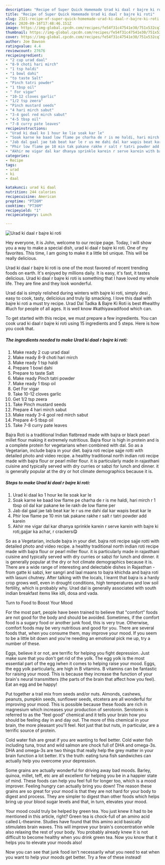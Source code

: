 ```yaml
---
description: "Recipe of Super Quick Homemade Urad ki daal r bajre ki roti"
title: "Recipe of Super Quick Homemade Urad ki daal r bajre ki roti"
slug: 2321-recipe-of-super-quick-homemade-urad-ki-daal-r-bajre-ki-roti
date: 2020-09-16T17:48:46.151Z
image: https://img-global.cpcdn.com/recipes/fe54f31c47541e30/751x532cq70/urad-ki-daal-r-bajre-ki-roti-recipe-main-photo.jpg
thumbnail: https://img-global.cpcdn.com/recipes/fe54f31c47541e30/751x532cq70/urad-ki-daal-r-bajre-ki-roti-recipe-main-photo.jpg
cover: https://img-global.cpcdn.com/recipes/fe54f31c47541e30/751x532cq70/urad-ki-daal-r-bajre-ki-roti-recipe-main-photo.jpg
author: Joe Dawson
ratingvalue: 4.4
reviewcount: 27676
recipeingredient:
- "2 cup urad daal"
- "8-9 choti hari mirch"
- "1 tsp haldi"
- "1 bowl dahi"
- "to taste Salt"
- "Pinch tatri powder"
- "1 tbsp oil"
- " For vigar"
- "10-12 cloves garlic"
- "1/2 tsp zeera"
- "Pinch mustard seeds"
- "4 hari mirch sabut"
- "3-4 gool red mirch sabut"
- "4-5 tbsp oil"
- "7-8 curry pate leaves"
recipeinstructions:
- "Urad ki daal ko 1 hour ke lie soak kar le"
- "Soak karne ke baad low flame pe charha de r is me haldi, hari mirch r 1 tbsp oil dal kar pakane ke lie rakh de low flame per"
- "Jab dal gaal jae tab beat kar le r us me dahi dal kar wapis beat kar le"
- "Phir low flame pe 10 min tak pakane rakhe r salt r tatri powder add karein"
- "Akhir me vigar dal kar dhanya sprinkle karein r serve karein with bajre ki roti,gajjar ka achar, r crackers😋"
categories:
- Recipe
tags:
- urad
- ki
- daal

katakunci: urad ki daal 
nutrition: 244 calories
recipecuisine: American
preptime: "PT26M"
cooktime: "PT36M"
recipeyield: "1"
recipecategory: Lunch

---
```



![Urad ki daal r bajre ki roti](https://img-global.cpcdn.com/recipes/fe54f31c47541e30/751x532cq70/urad-ki-daal-r-bajre-ki-roti-recipe-main-photo.jpg)

Hey everyone, it is John, welcome to our recipe page. Today, I will show you a way to make a special dish, urad ki daal r bajre ki roti. One of my favorites. This time, I am going to make it a little bit unique. This will be really delicious.

Urad ki daal r bajre ki roti is one of the most favored of recent trending foods on earth. It's enjoyed by millions daily. It is easy, it's fast, it tastes delicious. Urad ki daal r bajre ki roti is something that I have loved my whole life. They are fine and they look wonderful.

Urad dal is simply relished during winters with bajre ki roti, simply desi , easy to cook, tasty, delicioius and truly lip smacking. I love this daal with bajre ki roti a must try recipe. Urad Dal Tadka &amp; Bajre Ki Roti is best #healthy #luch for people of all ages. It is well know #kathiyawadifood which can.


To get started with this recipe, we must prepare a few ingredients. You can cook urad ki daal r bajre ki roti using 15 ingredients and 5 steps. Here is how you cook that.

<!--inarticleads1-->

##### The ingredients needed to make Urad ki daal r bajre ki roti:

1. Make ready 2 cup urad daal
1. Make ready 8-9 choti hari mirch
1. Make ready 1 tsp haldi
1. Prepare 1 bowl dahi
1. Prepare to taste Salt
1. Make ready Pinch tatri powder
1. Make ready 1 tbsp oil
1. Get  For vigar
1. Take 10-12 cloves garlic
1. Get 1/2 tsp zeera
1. Take Pinch mustard seeds
1. Prepare 4 hari mirch sabut
1. Make ready 3-4 gool red mirch sabut
1. Prepare 4-5 tbsp oil
1. Take 7-8 curry pate leaves


Bajra Roti is a traditional Indian flatbread made with bajra or black pearl millet flour making it extremely nutritious. Bajra flour is high in protein and is a complete protein for vegetarians when combined with dal. So as a Vegetarian, include bajra in your diet. bajra roti recipe sajje rotti with detailed photo and video recipe. a healthy traditional north indian roti recipe made with bajra flour or pearl miller flour. it is particularly made in rajasthani cuisine and typically served with dry curries or sabzi for lunch and dinner. it is generally popular at the dry or hot climate demographics because it is. 

<!--inarticleads2-->

##### Steps to make Urad ki daal r bajre ki roti:

1. Urad ki daal ko 1 hour ke lie soak kar le
1. Soak karne ke baad low flame pe charha de r is me haldi, hari mirch r 1 tbsp oil dal kar pakane ke lie rakh de low flame per
1. Jab dal gaal jae tab beat kar le r us me dahi dal kar wapis beat kar le
1. Phir low flame pe 10 min tak pakane rakhe r salt r tatri powder add karein
1. Akhir me vigar dal kar dhanya sprinkle karein r serve karein with bajre ki roti,gajjar ka achar, r crackers😋


So as a Vegetarian, include bajra in your diet. bajra roti recipe sajje rotti with detailed photo and video recipe. a healthy traditional north indian roti recipe made with bajra flour or pearl miller flour. it is particularly made in rajasthani cuisine and typically served with dry curries or sabzi for lunch and dinner. it is generally popular at the dry or hot climate demographics because it is. There are a wide range of interesting and delectable dishes in Rajasthan - from gatte ki sabzi, ker sangri and laal maans to bajra khichda and bajra roti with lasuni chutney. After talking with the locals, I learnt that bajra is a hardy crop grows well, even in drought conditions, high temperatures and low soil fertility, which is probably why. Urad dal is generally associated with south indian breakfast items like idli, dosa and vada. 

Turn to Food to Boost Your Mood


For the most part, people have been trained to believe that "comfort" foods are not good for the body and should be avoided. Sometimes, if the comfort food is a sugary food or another junk food, this is very true. Otherwise, comfort foods may be very nutritious and good for you. There are several foods that, when you consume them, may improve your mood. If you seem to be a little bit down and you're needing an emotional pick me up, try a number of these.

Eggs, believe it or not, are terrific for helping you fight depression. Just make sure that you don't get rid of the yolk. The egg yolk is the most essential part of the egg iwhen it comes to helping raise your mood. Eggs, the egg yolk particularly, are high in B vitamins. B vitamins can be fantastic for raising your mood. This is because they increase the function of your brain's neural transmitters (the parts of the brain that affect how you feel). Eat an egg and be happy!

Put together a trail mix from seeds and/or nuts. Almonds, cashews, peanuts, pumpkin seeds, sunflower seeds, etcetera are all wonderful for improving your mood. This is possible because these foods are rich in magnesium which increases your production of serotonin. Serotonin is referred to as the "feel good" chemical and it tells your brain how you should be feeling day in and day out. The more of this chemical in your brain, the more pleasant you'll feel. Not just that but nuts, in particular, are a terrific source of protein.

Cold water fish are great if you are wanting to feel better. Cold water fish including tuna, trout and wild salmon are chock full of DHA and omega-3s. DHA and omega-3s are two things that really help the grey matter in your brain function a lot better. It's the truth: eating tuna fish sandwiches can actually help you overcome your depression. 

Some grains are actually wonderful for driving away bad moods. Barley, quinoa, millet, teff, etc are all excellent for helping you be in a happier state of mind. These foods can help you feel full for longer too, which is a mood improver. Feeling hungry can actually bring you down! The reason these grains are so great for your mood is that they are not hard for your body to digest and process. They are simpler to digest than other foods which helps bring up your blood sugar levels and that, in turn, elevates your mood.

Your mood could truly be helped by green tea. You just knew it had to be mentioned in this article, right? Green tea is chock-full of an amino acid called L-theanine. Studies have found that this amino acid basically stimulates brain waves. This will improve your brain's concentration while also relaxing the rest of your body. You probably already knew it is not difficult to become healthy when you drink green tea. Now you know that it helps you to elevate your moods also!

Now you can see that junk food isn't necessarily what you need to eat when you want to help your moods get better. Try a few of these instead!

